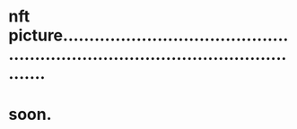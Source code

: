 # nft picture.......................................................................................................
# soon.
